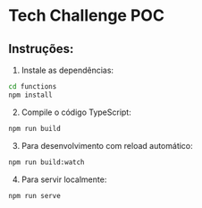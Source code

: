 # Tech Challenge POC

## Instruções:

1. Instale as dependências:
```bash
cd functions
npm install
```

2. Compile o código TypeScript:
```bash
npm run build
```

3. Para desenvolvimento com reload automático:
```bash
npm run build:watch
```

4. Para servir localmente:
```bash
npm run serve
```